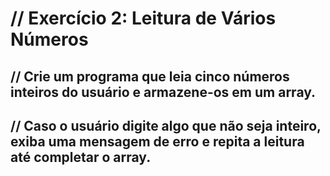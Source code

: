 # // Exercício 2: Leitura de Vários Números
## // Crie um programa que leia cinco números inteiros do usuário e armazene-os em um array.
## // Caso o usuário digite algo que não seja inteiro, exiba uma mensagem de erro e repita a leitura até completar o array.